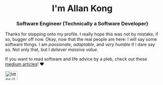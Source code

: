 <h1 align="center">I'm Allan Kong</h1>
<h3 align="center">Software Engineer (Technically a Software Developer)</h3>

Thanks for stopping onto my profile. I really hope this was not by mistake, if so, bugger off now. Okay, now that the real people are here: I will say some software things. I am _passionate_, _adaptable_, and _very humble_ if I dare say so. Not only that, but I _deliever massive value_. 

If you want to read software and life advice by a pleb, check out these [medium articles](https://medium.com/@allankong)! ❤

<p align="left">
<a href="https://www.linkedin.com/in/allankoder/" target="blank"><img align="center" src="https://raw.githubusercontent.com/rahuldkjain/github-profile-readme-generator/master/src/images/icons/Social/linked-in-alt.svg" alt="https://www.linkedin.com/in/allankoder/" height="30" width="40" /></a>
</p>
